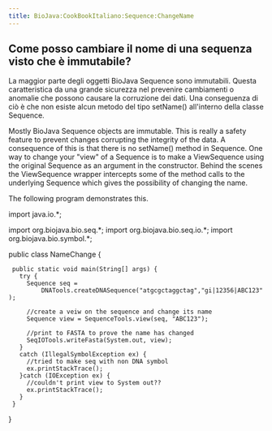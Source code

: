 ```yaml
---
title: BioJava:CookBookItaliano:Sequence:ChangeName
---
```


Come posso cambiare il nome di una sequenza visto che è immutabile?
-------------------------------------------------------------------

La maggior parte degli oggetti BioJava Sequence sono immutabili. Questa
caratteristica da una grande sicurezza nel prevenire cambiamenti o
anomalie che possono causare la corruzione dei dati. Una conseguenza di
ciò è che non esiste alcun metodo del tipo setName() all'interno della
classe Sequence.

Mostly BioJava Sequence objects are immutable. This is really a safety
feature to prevent changes corrupting the integrity of the data. A
consequence of this is that there is no setName() method in Sequence.
One way to change your "view" of a Sequence is to make a ViewSequence
using the original Sequence as an argument in the constructor. Behind
the scenes the ViewSequence wrapper intercepts some of the method calls
to the underlying Sequence which gives the possibility of changing the
name.

The following program demonstrates this.

<java> import java.io.\*;

import org.biojava.bio.seq.\*; import org.biojava.bio.seq.io.\*; import
org.biojava.bio.symbol.\*;

public class NameChange {

` public static void main(String[] args) {`  
`   try {`  
`     Sequence seq =`  
`         DNATools.createDNASequence("atgcgctaggctag","gi|12356|ABC123");`

`     //create a veiw on the sequence and change its name`  
`     Sequence view = SequenceTools.view(seq, "ABC123");`

`     //print to FASTA to prove the name has changed`  
`     SeqIOTools.writeFasta(System.out, view);`  
`   }`  
`   catch (IllegalSymbolException ex) {`  
`     //tried to make seq with non DNA symbol`  
`     ex.printStackTrace();`  
`   }catch (IOException ex) {`  
`     //couldn't print view to System out??`  
`     ex.printStackTrace();`  
`   }`  
` }`

} </java>
